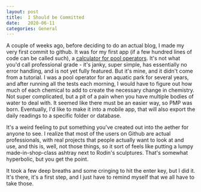 ```yaml
---
layout: post
title:  I Should be Committed
date:   2020-06-11
categories: General
---
```


A couple of weeks ago, before deciding to do an actual blog, I made my very first commit to github. It was for my first app (if a few hundred lines of code can be called such), a [calculator for pool operators](https://github.com/Joshua-Byrd/PMP). It's not what you'd call professional grade - it's janky, super simple, has essentially no error handling, and is not yet fully featured. But it's mine, and it didn't come from a tutorial. I was a pool operator for an aquatic park for several years, and after running all the tests each morning, I would have to figure out how much of each chemical to add to create the necessary change in chemistry. Not super complicated, but a pit of a pain when you have multiple bodies of water to deal with. It seemed like there must be an easier way, so PMP was born. Eventually, I'd like to make it into a mobile app, that will also export the daily readings to a specific folder or database.    

It's a weird feeling to put something you've created out into the aether for anyone to see. I realize that most of the users on Github are actual professionals, with real projects that people actually want to look at and use, and this is, well, not those things, so it sort of feels like putting a lumpy made-in-shop-class ashtray next to Rodin's sculptures. That's somewhat hyperbolic, but you get the point.  

It took a few deep breaths and some cringing to hit the enter key, but I did it. It's there, it's a first step, and I just have to remind myself that we all have to take those. 